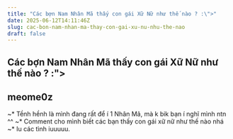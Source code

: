 ```yaml
---
title: "Các bợn Nam Nhân Mã thấy con gái Xữ Nữ như thế nào ? :\">"
date: 2025-06-12T14:11:46Z
slug: cac-bon-nam-nhan-ma-thay-con-gai-xu-nu-nhu-the-nao
draft: false
---
```


## Các bợn Nam Nhân Mã thấy con gái Xữ Nữ như thế nào ? :">

## meome0z

~* Tềnh hềnh là mình đang rất để í 1 Nhân Mã, mà k bik bạn í nghĩ mình ntn ^^ 
~* Comment cho mình biết các bạn thấy con gái xữ nữ như thế nào nhá 
~* Iu các tình iuuuuu.
